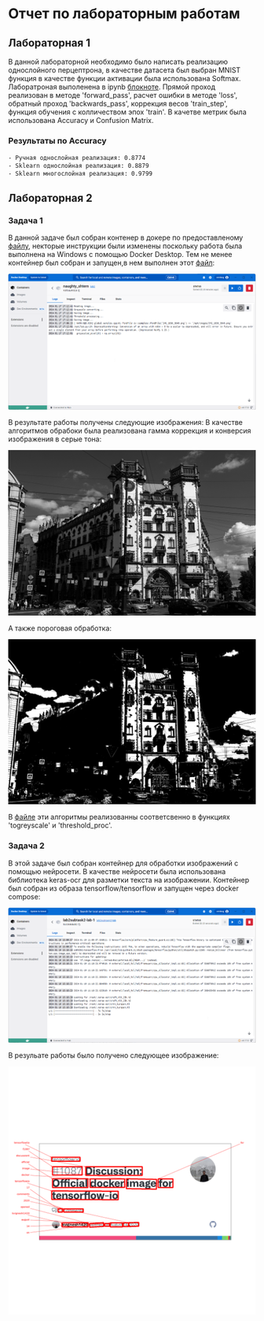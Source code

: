 # Отчет по лабораторным работам
 
## Лабораторная 1

В данной лабораторной необходимо было написать реализацию однослойного перцептрона, в качестве датасета был выбран MNIST функция в качестве функции активации была использована Softmax. Лаборатроная выполенена в ipynb [блокноте](./lab1.ipynb).
Прямой проход реализован в методе 'forward_pass', расчет ошибки в методе 'loss', обратный проход 'backwards_pass', коррекция весов 'train_step', функция обучения с колличеством эпох 'train'. В качетве метрик была использована Accuracy и Confusion Matrix.

### Результаты по Accuracy
    - Ручная однослойная реализация: 0.8774
    - Sklearn однослойная реализация: 0.8879
    - Sklearn многослойная реализация: 0.9799

## Лабораторная 2
### Задача 1

В данной задаче был собран контенер в докере по предоставленому [файлу](./subtask1/Dockerfile), некторые инструкции были изменены поскольку работа была выполнена на Windows с помощью Docker Desktop. Тем не менее контейнер был собран и запущен,в нем выполнен этот [файл](./subtask1/lab.py):

![Subtask1](./Docker_Desktop_x7uAD6xUbj.png)

В результате работы получены следующие изображения:
В качестве алгоритмов обрабоки была реализована гамма коррекция и конверсия изображения в серые тона:

![image1](./subtask1/greyscale.jpg)

А также пороговая обработка:

![image2](./subtask1/threshold.jpg)

В [файле](./subtask1/lab.py) эти алгоритмы реализованны соответсвенно в функциях 'togreyscale' и 'threshold_proc'.

### Задача 2

В этой задаче был собран контейнер для обработки изображений с помощью нейросети. В качестве нейросети была использована библиотека keras-ocr для разметки текста на изображении. Контейнер был собран из образа tensorflow/tensorflow и запущен через docker compose:

![docker](./Docker_Desktop_rrgwaUf10A.png)

В резульате работы было получено следующее изображение:

![Subtask2](./subtask2/image.png)

